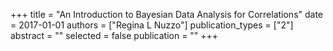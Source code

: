 +++
title = "An Introduction to Bayesian Data Analysis for Correlations"
date = 2017-01-01
authors = ["Regina L Nuzzo"]
publication_types = ["2"]
abstract = ""
selected = false
publication = ""
+++

